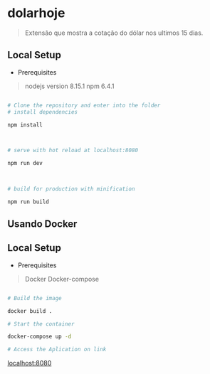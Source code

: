
# dolarhoje

  

> Extensão que mostra a cotação do dólar nos ultimos 15 dias.

  

##  Local Setup
* Prerequisites
> nodejs version 8.15.1
> npm 6.4.1
  

``` bash

# Clone the repository and enter into the folder
# install dependencies

npm install

  

# serve with hot reload at localhost:8080

npm run dev

  

# build for production with minification

npm run build

```

  

## Usando Docker
##  Local Setup
* Prerequisites
> Docker
> Docker-compose
  

``` bash

# Build the image

docker build .

# Start the container

docker-compose up -d

# Access the Aplication on link
```
[localhost:8080](localhost:8080)
```
 
